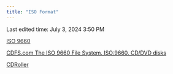 ```yaml
---
title: "ISO Format"
---
```

Last edited time: July 3, 2024 3:50 PM

[ISO 9660](https://en.wikipedia.org/wiki/ISO_9660)

[CDFS.com The ISO 9660 File System. ISO:9660. CD/DVD disks](http://www.cdfs.com/cdfs-iso.html)

[CDRoller](https://www.cdroller.com/htm/readdata.html)
